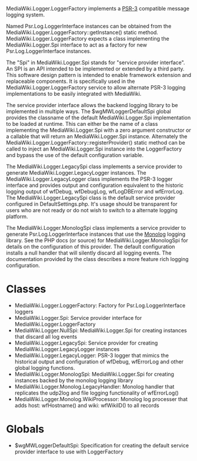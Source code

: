 MediaWiki.Logger.LoggerFactory implements a [PSR-3] compatible message logging
system.

Named Psr.Log.LoggerInterface instances can be obtained from the
MediaWiki.Logger.LoggerFactory::getInstance() static method.
MediaWiki.Logger.LoggerFactory expects a class implementing the
MediaWiki.Logger.Spi interface to act as a factory for new
Psr.Log.LoggerInterface instances.

The "Spi" in MediaWiki.Logger.Spi stands for "service provider interface". An
SPI is an API intended to be implemented or extended by a third party. This
software design pattern is intended to enable framework extension and
replaceable components. It is specifically used in the
MediaWiki.Logger.LoggerFactory service to allow alternate PSR-3 logging
implementations to be easily integrated with MediaWiki.

The service provider interface allows the backend logging library to be
implemented in multiple ways. The $wgMWLoggerDefaultSpi global provides the
classname of the default MediaWiki.Logger.Spi implementation to be loaded at
runtime. This can either be the name of a class implementing the
MediaWiki.Logger.Spi with a zero argument constructor or a callable that will
return an MediaWiki.Logger.Spi instance. Alternately the
MediaWiki.Logger.LoggerFactory::registerProvider() static method can be called
to inject an MediaWiki.Logger.Spi instance into the LoggerFactory and bypass the
use of the default configuration variable.

The MediaWiki.Logger.LegacySpi class implements a service provider to generate
MediaWiki.Logger.LegacyLogger instances. The MediaWiki.Logger.LegacyLogger class
implements the PSR-3 logger interface and provides output and configuration
equivalent to the historic logging output of wfDebug, wfDebugLog, wfLogDBError
and wfErrorLog. The MediaWiki.Logger.LegacySpi class is the default service
provider configured in DefaultSettings.php. It's usage should be transparent for
users who are not ready or do not wish to switch to a alternate logging
platform.

The MediaWiki.Logger.MonologSpi class implements a service provider to generate
Psr.Log.LoggerInterface instances that use the [Monolog] logging library. See
the PHP docs (or source) for MediaWiki.Logger.MonologSpi for details on the
configuration of this provider. The default configuration installs a null
handler that will silently discard all logging events. The documentation
provided by the class describes a more feature rich logging configuration.

# Classes

- MediaWiki.Logger.LoggerFactory: Factory for Psr.Log.LoggerInterface loggers
- MediaWiki.Logger.Spi: Service provider interface for
  MediaWiki.Logger.LoggerFactory
- MediaWiki.Logger.NullSpi: MediaWiki.Logger.Spi for creating instances that
  discard all log events
- MediaWiki.Logger.LegacySpi: Service provider for creating
  MediaWiki.Logger.LegacyLogger instances
- MediaWiki.Logger.LegacyLogger: PSR-3 logger that mimics the historical output
  and configuration of wfDebug, wfErrorLog and other global logging functions.
- MediaWiki.Logger.MonologSpi: MediaWiki.Logger.Spi for creating instances
  backed by the monolog logging library
- MediaWiki.Logger.Monolog.LegacyHandler: Monolog handler that replicates the
  udp2log and file logging functionality of wfErrorLog()
- MediaWiki.Logger.Monolog.WikiProcessor: Monolog log processer that adds host:
  wfHostname() and wiki: wfWikiID() to all records

# Globals

- $wgMWLoggerDefaultSpi: Specification for creating the default service provider
  interface to use with LoggerFactory

[psr-3]: https://github.com/php-fig/fig-standards/blob/master/accepted/PSR-3-logger-interface.md
[monolog]: https://github.com/Seldaek/monolog
